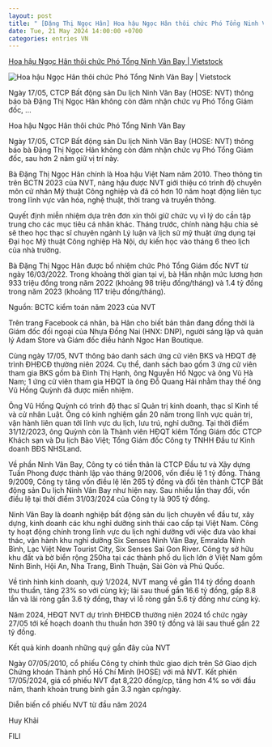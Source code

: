 ```yaml
---
layout: post
title: " [Đặng Thị Ngọc Hân] Hoa hậu Ngọc Hân thôi chức Phó Tổng Ninh Vân Bay | Vietstock"
date: Tue, 21 May 2024 14:00:00 +0700
categories: entries VN
---
```

[Hoa hậu Ngọc Hân thôi chức Phó Tổng Ninh Vân Bay | Vietstock](https://vietstock.vn/2024/05/hoa-hau-ngoc-han-thoi-chuc-pho-tong-ninh-van-bay-214-1191405.htm)

![Hoa hậu Ngọc Hân thôi chức Phó Tổng Ninh Vân Bay | Vietstock](https://image.vietstock.vn/2024/05/20/NVT-ngoc-han-PTGD-mien-nhiem-17-05-2024_1413662.png)

Ngày 17/05, CTCP Bất động sản Du lịch Ninh Vân Bay (HOSE: NVT) thông báo bà Đặng Thị Ngọc Hân không còn đảm nhận chức vụ Phó Tổng Giám đốc, ...

Hoa hậu Ngọc Hân thôi chức Phó Tổng Ninh Vân Bay

Ngày 17/05, CTCP Bất động sản Du lịch Ninh Vân Bay (HOSE: NVT) thông báo bà Đặng Thị Ngọc Hân không còn đảm nhận chức vụ Phó Tổng Giám đốc, sau hơn 2 năm giữ vị trí này.

Bà Đặng Thị Ngọc Hân chính là Hoa hậu Việt Nam năm 2010. Theo thông tin trên BCTN 2023 của NVT, nàng hậu được NVT giới thiệu có trình độ chuyên môn cử nhân Mỹ thuật Công nghiệp và đã có hơn 10 năm hoạt động liên tục trong lĩnh vực văn hóa, nghệ thuật, thời trang và truyền thông.

Quyết định miễn nhiệm dựa trên đơn xin thôi giữ chức vụ vì lý do cần tập trung cho các mục tiêu cá nhân khác. Tháng trước, chính nàng hậu chia sẻ sẽ theo học thạc sĩ chuyên ngành Lý luận và lịch sử mỹ thuật ứng dụng tại Đại học Mỹ thuật Công nghiệp Hà Nội, dự kiến học vào tháng 6 theo lịch của nhà trường.

Bà Đặng Thị Ngọc Hân được bổ nhiệm chức Phó Tổng Giám đốc NVT từ ngày 16/03/2022. Trong khoảng thời gian tại vị, bà Hân nhận mức lương hơn 933 triệu đồng trong năm 2022 (khoảng 98 triệu đồng/tháng) và 1.4 tỷ đồng trong năm 2023 (khoảng 117 triệu đồng/tháng).

Nguồn: BCTC kiểm toán năm 2023 của NVT

Trên trang Facebook cá nhân, bà Hân cho biết bản thân đang đồng thời là Giám đốc đối ngoại của Nhựa Đồng Nai (HNX: DNP), người sáng lập và quản lý Adam Store và Giám đốc điều hành Ngoc Han Boutique.

Cùng ngày 17/05, NVT thông báo danh sách ứng cử viên BKS và HĐQT đệ trình ĐHĐCĐ thường niên 2024. Cụ thể, danh sách bao gồm 3 ứng cử viên tham gia BKS gồm bà Đinh Thị Hạnh, ông Nguyễn Hồ Ngọc và ông Vũ Hà Nam; 1 ứng cử viên tham gia HĐQT là ông Đỗ Quang Hải nhằm thay thế ông Vũ Hồng Quỳnh đã được miễn nhiệm.

Ông Vũ Hồng Quỳnh có trình độ thạc sĩ Quản trị kinh doanh, thạc sĩ Kinh tế và cử nhân Luật. Ông có kinh nghiệm gần 20 năm trong lĩnh vực quản trị, vận hành liên quan tới lĩnh vực du lịch, lưu trú, nghỉ dưỡng. Tại thời điểm 31/12/2023, ông Quỳnh còn là Thành viên HĐQT kiêm Tổng Giám đốc CTCP Khách sạn và Du lịch Bảo Việt; Tổng Giám đốc Công ty TNHH Đầu tư Kinh doanh BĐS NHSLand.

Về phần Ninh Vân Bay, Công ty có tiền thân là CTCP Đầu tư và Xây dựng Tuấn Phong được thành lập vào tháng 9/2006, vốn điều lệ 1 tỷ đồng. Tháng 9/2009, Công ty tăng vốn điều lệ lên 265 tỷ đồng và đổi tên thành CTCP Bất động sản Du lịch Ninh Vân Bay như hiện nay. Sau nhiều lần thay đổi, vốn điều lệ tại thời điểm 31/03/2024 của Công ty là 905 tỷ đồng.

Ninh Vân Bay là doanh nghiệp bất động sản du lịch chuyên về đầu tư, xây dựng, kinh doanh các khu nghỉ dưỡng sinh thái cao cấp tại Việt Nam. Công ty hoạt động chính trong lĩnh vực du lịch nghỉ dưỡng với việc đưa vào khai thác, vận hành khu nghỉ dưỡng Six Senses Ninh Vân Bay, Emralda Ninh Bình, Lạc Việt New Tourist City, Six Senses Sai Gon River. Công ty sở hữu khu đất và bờ biển rộng 250ha tại các thành phố du lịch lớn ở Việt Nam gồm Ninh Bình, Hội An, Nha Trang, Bình Thuận, Sài Gòn và Phú Quốc.

Về tình hình kinh doanh, quý 1/2024, NVT mang về gần 114 tỷ đồng doanh thu thuần, tăng 23% so với cùng kỳ; lãi sau thuế gần 16.6 tỷ đồng, gấp 8.8 lần và lãi ròng gần 3.6 tỷ đồng, thay vì lỗ ròng gần 5.6 tỷ đồng như cùng kỳ.

Năm 2024, HĐQT NVT dự trình ĐHĐCĐ thường niên 2024 tổ chức ngày 27/05 tới kế hoạch doanh thu thuần hơn 390 tỷ đồng và lãi sau thuế gần 22 tỷ đồng.

Kết quả kinh doanh những quý gần đây của NVT

Ngày 07/05/2010, cổ phiếu Công ty chính thức giao dịch trên Sở Giao dịch Chứng khoán Thành phố Hồ Chí Minh (HOSE) với mã NVT. Kết phiên 17/05/2024, giá cổ phiếu NVT đạt 8,220 đồng/cp, tăng hơn 4% so với đầu năm, thanh khoản trung bình gần 3.3 ngàn cp/ngày.

Diễn biến cổ phiếu NVT từ đầu năm 2024

Huy Khải

FILI

